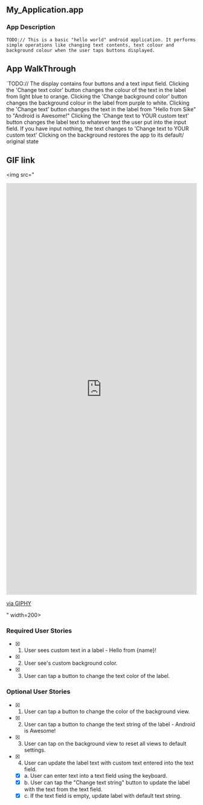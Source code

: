 ## My_Application.app

### App Description
`TODO:// This is a basic "hello world" android application.
    It performs simple operations like changing text contents, text colour and background colour
    when the user taps buttons displayed.`

## App WalkThrough
`TODO:// The display contains four buttons and a text input field.
       Clicking the 'Change text color' button changes the colour of the text in the label from light blue to orange.
       Clicking the 'Change background color' button changes the  background colour in the label from purple to white.
       Clicking the 'Change text' button changes the text in the label from "Hello from Sike" to "Android is Awesome!"
       Clicking the 'Change text to YOUR custom text' button changes the label text to whatever text the user put into the input field.
       If you have input nothing, the text changes to 'Change text to YOUR custom text'
       Clicking on the background restores the app to its default/ original state

## GIF link
<img src="<div style="width:100%;height:0;padding-bottom:216%;position:relative;">
<iframe src="https://giphy.com/embed/o5u8ZFHMa4dS8yU4zs" width="100%" height="100%" style="position:absolute"
frameBorder="0" class="giphy-embed" allowFullScreen></iframe></div>
<p><a href="https://giphy.com/gifs/o5u8ZFHMa4dS8yU4zs">via GIPHY</a></p>" width=200><br>

### Required User Stories
- [X] 1. User sees custom text in a label - Hello from {name}!
- [X] 2. User see's custom background color.
- [X] 3. User can tap a button to change the text color of the label.

### Optional User Stories
- [X] 1. User can tap a button to change the color of the background view.
- [X] 2. User can tap a button to change the text string of the label - Android is Awesome!
- [X] 3. User can tap on the background view to reset all views to default settings.
- [X] 4. User can update the label text with custom text entered into the text field.
   - [X] a. User can enter text into a text field using the keyboard.
   - [X] b. User can tap the "Change text string" button to update the label with the text from the text field.
   - [X] c. If the text field is empty, update label with default text string.
